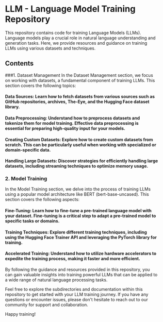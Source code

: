 # LLM - Language Model Training Repository
This repository contains code for training Language Models (LLMs). Language models play a crucial role in natural language understanding and generation tasks. Here, we provide resources and guidance on training LLMs using various datasets and techniques.

## Contents
###1. Dataset Management
In the Dataset Management section, we focus on working with datasets, a fundamental component of training LLMs. This section covers the following topics:

#### Data Sources: Learn how to fetch datasets from various sources such as GitHub repositories, archives, The-Eye, and the Hugging Face dataset library.

#### Data Preprocessing: Understand how to preprocess datasets and tokenize them for model training. Effective data preprocessing is essential for preparing high-quality input for your models.

#### Creating Custom Datasets: Explore how to create custom datasets from scratch. This can be particularly useful when working with specialized or domain-specific data.

#### Handling Large Datasets: Discover strategies for efficiently handling large datasets, including streaming techniques to optimize memory usage.

### 2. Model Training
In the Model Training section, we delve into the process of training LLMs using a popular model architecture like BERT (bert-base-uncased). This section covers the following aspects:

#### Fine-Tuning: Learn how to fine-tune a pre-trained language model with your dataset. Fine-tuning is a critical step to adapt a pre-trained model to specific tasks or domains.

#### Training Techniques: Explore different training techniques, including using the Hugging Face Trainer API and leveraging the PyTorch library for training.

#### Accelerated Training: Understand how to utilize hardware accelerators to expedite the training process, making it faster and more efficient.

By following the guidance and resources provided in this repository, you can gain valuable insights into training powerful LLMs that can be applied to a wide range of natural language processing tasks.

Feel free to explore the subdirectories and documentation within this repository to get started with your LLM training journey. If you have any questions or encounter issues, please don't hesitate to reach out to our community for support and collaboration.

Happy training!


